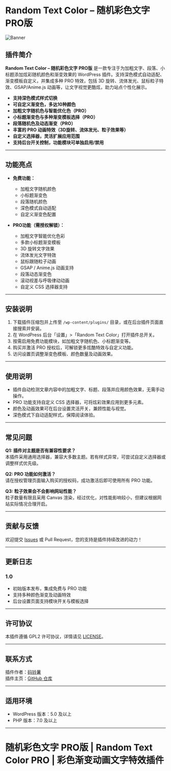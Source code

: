 # Random Text Color – 随机彩色文字 PRO版

![Banner](https://raw.githubusercontent.com/2547729123/random-text-color-pro/main/assets/banner-772x250.png)

## 插件简介

**Random Text Color – 随机彩色文字 PRO版** 是一款专注于为加粗文字、段落、小标题添加炫彩随机颜色和渐变效果的 WordPress 插件。支持深色模式自动适配、渐变模板自定义，并集成多种 PRO 特效，包括 3D 旋转、流体发光、鼠标粒子特效、GSAP/Anime.js 动画等，让文字视觉更酷炫，助力站点个性化展示。

- **支持深色模式样式切换**
- **可自定义渐变色，多达10种颜色**
- **加粗文字随机色与智能优化色（PRO）**
- **小标题渐变色与多种渐变模板选择（PRO）**
- **段落随机色及动态渐变（PRO）**
- **丰富的 PRO 动画特效（3D旋转、流体发光、粒子效果等）**
- **自定义选择器，灵活扩展应用范围**
- **支持后台开关控制，功能模块可单独启用/禁用**

---

## 功能亮点

- **免费功能：**  
  - 加粗文字随机颜色  
  - 小标题渐变色  
  - 段落随机颜色  
  - 深色模式自动适配  
  - 自定义渐变色配置

- **PRO功能（需授权解锁）：**  
  - 加粗文字智能优化色彩  
  - 多款小标题渐变模板  
  - 3D 旋转文字效果  
  - 流体发光文字特效  
  - 鼠标跟随粒子动画  
  - GSAP / Anime.js 动画支持  
  - 段落动态渐变色  
  - 滚动视差与呼吸律动动画  
  - 自定义 CSS 选择器支持

---

## 安装说明

1. 下载插件压缩包并上传至 `/wp-content/plugins/` 目录，或在后台插件页面直接搜索并安装。
2. 在 WordPress 后台「设置」>「Random Text Color」打开插件总开关。
3. 按需启用免费功能模块，如加粗文字随机色、小标题渐变等。
4. 购买并激活 PRO 授权后，可解锁更多炫酷特效与自定义功能。
5. 访问设置页调整渐变色模板、颜色数量及动画效果。

---

## 使用说明

- 插件自动检测文章内容中的加粗文字、标题、段落并应用颜色效果，无需手动操作。
- PRO 功能支持自定义 CSS 选择器，可将炫彩效果应用到更多元素。
- 颜色及动画效果可在后台设置灵活开关，兼顾性能与视觉。
- 深色模式下自动适配样式，保障阅读体验。

---

## 常见问题

**Q1: 插件对主题是否有兼容性要求？**  
本插件采用通用选择器，兼容大多数主题。若有样式异常，可尝试自定义选择器或调整样式优先级。

**Q2: PRO 功能如何激活？**  
请在授权管理页面输入购买的授权码，成功激活后即可使用所有 PRO 功能。

**Q3: 粒子效果会不会影响网站性能？**  
粒子数量有限且采用 Canvas 渲染，经过优化，对性能影响较小，但建议根据网站实际情况合理开启。

---

## 贡献与反馈

欢迎提交 [Issues](https://github.com/2547729123/random-text-color-pro/issues) 或 Pull Request，您的支持是插件持续改进的动力！

---

## 更新日志

### 1.0
- 初始版本发布，集成免费与 PRO 功能
- 支持多种颜色渐变及动画特效
- 后台设置页面支持模块开关与模板选择

---

## 许可协议

本插件遵循 GPL2 许可协议，详情请见 [LICENSE](https://www.gnu.org/licenses/gpl-2.0.html)。

---

## 联系方式

插件作者：[码铃薯](https://www.tudoucode.cn)  
插件主页：[GitHub 仓库](https://github.com/2547729123/random-text-color-pro)

---

## 适用环境

- WordPress 版本：5.0 及以上  
- PHP 版本：7.0 及以上  

---

# 随机彩色文字 PRO版 | Random Text Color PRO | 彩色渐变动画文字特效插件

